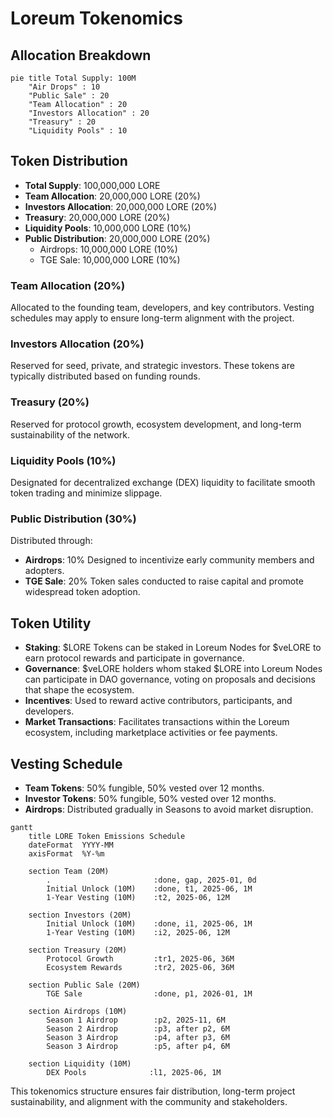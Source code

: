 
# Loreum Tokenomics
## Allocation Breakdown

```mermaid
pie title Total Supply: 100M
    "Air Drops" : 10
    "Public Sale" : 20
    "Team Allocation" : 20
    "Investors Allocation" : 20
    "Treasury" : 20
    "Liquidity Pools" : 10
```
## Token Distribution

- **Total Supply**: 100,000,000 LORE
- **Team Allocation**: 20,000,000 LORE (20%)
- **Investors Allocation**: 20,000,000 LORE (20%)
- **Treasury**: 20,000,000 LORE (20%)
- **Liquidity Pools**: 10,000,000 LORE (10%)
- **Public Distribution**: 20,000,000 LORE (20%)
  - Airdrops: 10,000,000 LORE (10%) 
  - TGE Sale: 10,000,000 LORE (10%)

### Team Allocation (20%)
Allocated to the founding team, developers, and key contributors. Vesting schedules may apply to ensure long-term alignment with the project.

### Investors Allocation (20%)
Reserved for seed, private, and strategic investors. These tokens are typically distributed based on funding rounds.

### Treasury (20%)
Reserved for protocol growth, ecosystem development, and long-term sustainability of the network.

### Liquidity Pools (10%)
Designated for decentralized exchange (DEX) liquidity to facilitate smooth token trading and minimize slippage.

### Public Distribution (30%)
Distributed through:
- **Airdrops**: 10% Designed to incentivize early community members and adopters.
- **TGE Sale**: 20% Token sales conducted to raise capital and promote widespread token adoption.

## Token Utility

- **Staking**: $LORE Tokens can be staked in Loreum Nodes for $veLORE to earn protocol rewards and participate in governance.
- **Governance**: $veLORE holders whom staked $LORE into Loreum Nodes can participate in DAO governance, voting on proposals and decisions that shape the ecosystem.
- **Incentives**: Used to reward active contributors, participants, and developers.
- **Market Transactions**: Facilitates transactions within the Loreum ecosystem, including marketplace activities or fee payments.

## Vesting Schedule

- **Team Tokens**: 50% fungible, 50% vested over 12 months.
- **Investor Tokens**: 50% fungible, 50% vested over 12 months.
- **Airdrops**: Distributed gradually in Seasons to avoid market disruption.

```mermaid
gantt
    title LORE Token Emissions Schedule
    dateFormat  YYYY-MM
    axisFormat  %Y-%m
    
    section Team (20M)
        .                       :done, gap, 2025-01, 0d
        Initial Unlock (10M)    :done, t1, 2025-06, 1M
        1-Year Vesting (10M)    :t2, 2025-06, 12M
    
    section Investors (20M)
        Initial Unlock (10M)    :done, i1, 2025-06, 1M
        1-Year Vesting (10M)    :i2, 2025-06, 12M
        
    section Treasury (20M)
        Protocol Growth         :tr1, 2025-06, 36M
        Ecosystem Rewards       :tr2, 2025-06, 36M
        
    section Public Sale (20M)
        TGE Sale                :done, p1, 2026-01, 1M

    section Airdrops (10M)
        Season 1 Airdrop        :p2, 2025-11, 6M
        Season 2 Airdrop        :p3, after p2, 6M
        Season 3 Airdrop        :p4, after p3, 6M
        Season 3 Airdrop        :p5, after p4, 6M
        
    section Liquidity (10M)
        DEX Pools              :l1, 2025-06, 1M
```

This tokenomics structure ensures fair distribution, long-term project sustainability, and alignment with the community and stakeholders.
